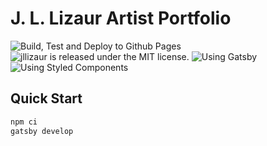 # J. L. Lizaur Artist Portfolio

![Build, Test and Deploy to Github Pages](https://github.com/kloderart/jllizaur/workflows/Build,%20Test%20and%20Deploy%20to%20Github%20Pages/badge.svg)
![jllizaur is released under the MIT license.](https://img.shields.io/badge/license-MIT-blue.svg)
![Using Gatsby](https://img.shields.io/badge/Gatsby-2.18-%23673494)
![Using Styled Components](https://img.shields.io/badge/Styled%20Components-5.0-yellow)

## Quick Start

```sh
npm ci
gatsby develop
```
